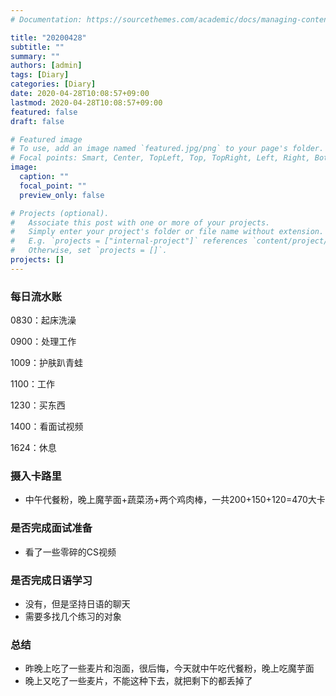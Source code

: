 ```yaml
---
# Documentation: https://sourcethemes.com/academic/docs/managing-content/

title: "20200428"
subtitle: ""
summary: ""
authors: [admin]
tags: [Diary]
categories: [Diary]
date: 2020-04-28T10:08:57+09:00
lastmod: 2020-04-28T10:08:57+09:00
featured: false
draft: false

# Featured image
# To use, add an image named `featured.jpg/png` to your page's folder.
# Focal points: Smart, Center, TopLeft, Top, TopRight, Left, Right, BottomLeft, Bottom, BottomRight.
image:
  caption: ""
  focal_point: ""
  preview_only: false

# Projects (optional).
#   Associate this post with one or more of your projects.
#   Simply enter your project's folder or file name without extension.
#   E.g. `projects = ["internal-project"]` references `content/project/deep-learning/index.md`.
#   Otherwise, set `projects = []`.
projects: []
---
```


### 每日流水账

0830：起床洗澡

0900：处理工作

1009：护肤趴青蛙

1100：工作

1230：买东西

1400：看面试视频

1624：休息

### 摄入卡路里

- 中午代餐粉，晚上魔芋面+蔬菜汤+两个鸡肉棒，一共200+150+120=470大卡

### 是否完成面试准备

- 看了一些零碎的CS视频

### 是否完成日语学习

- 没有，但是坚持日语的聊天
- 需要多找几个练习的对象

### 总结

- 昨晚上吃了一些麦片和泡面，很后悔，今天就中午吃代餐粉，晚上吃魔芋面
- 晚上又吃了一些麦片，不能这种下去，就把剩下的都丢掉了

